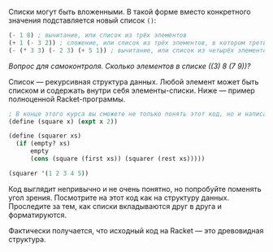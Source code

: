 
Списки могут быть вложенными. В такой форме вместо конкретного значения подставляется новый список `()`:

```scheme
(- 1 8) ; вычитание, или список из трёх элементов
(+ 1 (- 3 2)) ; сложение, или список из трёх элементов, в котором третий элемент — список из трёх элементов
(- (* 3 3) (- 2 3) (+ 5 1)) ; вычитание, или список из четырёх элементов
```

*Вопрос для самоконтроля. Сколько элементов в списке ((3) 8 (7 9))?*

Список — рекурсивная структура данных. Любой элемент может быть списком и содержать внутри себя элементы-списки. Ниже — пример полноценной Racket-программы.

```scheme
; В конце этого курса вы сможете не только понять этот код, но и написать его самостоятельно
(define (square x) (expt x 2))

(define (squarer xs)
  (if (empty? xs)
      empty
      (cons (square (first xs)) (squarer (rest xs)))))

(squarer '(1 2 3 4 5))
```

Код выглядит непривычно и не очень понятно, но попробуйте поменять угол зрения. Посмотрите на этот код как на структуру данных. Проследите за тем, как списки вкладываются друг в друга и форматируются.

Фактически получается, что исходный код на Racket — это древовидная структура.
